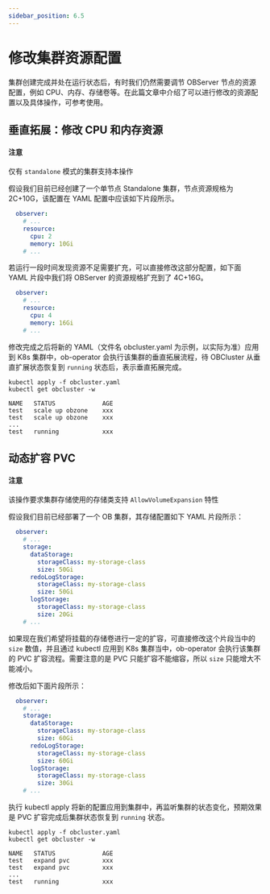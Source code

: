 ```yaml
---
sidebar_position: 6.5
---
```


# 修改集群资源配置

集群创建完成并处在运行状态后，有时我们仍然需要调节 OBServer 节点的资源配置，例如 CPU、内存、存储卷等。在此篇文章中介绍了可以进行修改的资源配置以及具体操作，可参考使用。

## 垂直拓展：修改 CPU 和内存资源

<main id="notice" type='notice'>
  <h4>注意</h4>
  <p>仅有 <code>standalone</code> 模式的集群支持本操作</p>
</main>

假设我们目前已经创建了一个单节点 Standalone 集群，节点资源规格为 2C+10G，该配置在 YAML 配置中应该如下片段所示。

```yaml
  observer:
    # ...
    resource:
      cpu: 2
      memory: 10Gi
    # ...
```

若运行一段时间发现资源不足需要扩充，可以直接修改这部分配置，如下面 YAML 片段中我们将 OBServer 的资源规格扩充到了 4C+16G。

```yaml
  observer:
    # ...
    resource:
      cpu: 4
      memory: 16Gi
    # ...
```

修改完成之后将新的 YAML（文件名 obcluster.yaml 为示例，以实际为准）应用到 K8s 集群中，ob-operator 会执行该集群的垂直拓展流程，待 OBCluster 从垂直扩展状态恢复到 `running` 状态后，表示垂直拓展完成。

```shell
kubectl apply -f obcluster.yaml
kubectl get obcluster -w

NAME   STATUS             AGE
test   scale up obzone    xxx
test   scale up obzone    xxx
...
test   running            xxx
```

## 动态扩容 PVC

<main id="notice" type='notice'>
  <h4>注意</h4>
  <p>该操作要求集群存储使用的存储类支持 <code>AllowVolumeExpansion</code> 特性</p>
</main>

假设我们目前已经部署了一个 OB 集群，其存储配置如下 YAML 片段所示：

```yaml
  observer:
    # ...
    storage:
      dataStorage:
        storageClass: my-storage-class
        size: 50Gi
      redoLogStorage:
        storageClass: my-storage-class
        size: 50Gi
      logStorage:
        storageClass: my-storage-class
        size: 20Gi
    # ...
```

如果现在我们希望将挂载的存储卷进行一定的扩容，可直接修改这个片段当中的 `size` 数值，并且通过 kubectl 应用到 K8s 集群当中，ob-operator 会执行该集群的 PVC 扩容流程。需要注意的是 PVC 只能扩容不能缩容，所以 `size` 只能增大不能减小。

修改后如下面片段所示：

```yaml
  observer:
    # ...
    storage:
      dataStorage:
        storageClass: my-storage-class
        size: 60Gi
      redoLogStorage:
        storageClass: my-storage-class
        size: 60Gi
      logStorage:
        storageClass: my-storage-class
        size: 30Gi
    # ...
```

执行 kubectl apply 将新的配置应用到集群中，再监听集群的状态变化，预期效果是 PVC 扩容完成后集群状态恢复到 `running` 状态。

```shell
kubectl apply -f obcluster.yaml
kubectl get obcluster -w

NAME   STATUS             AGE
test   expand pvc         xxx
test   expand pvc         xxx
...
test   running            xxx
```